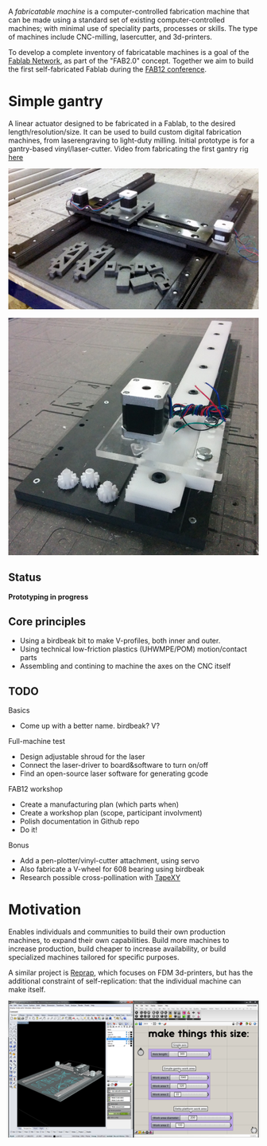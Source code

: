 
A *fabricatable machine* is a computer-controlled fabrication machine that can be made using a standard set of existing computer-controlled machines; with minimal use of speciality parts, processes or skills.
The type of machines include CNC-milling, lasercutter, and 3d-printers.

To develop a complete inventory of fabricatable machines is a goal of the [Fablab Network](http://fablabs.io/), as part of the "FAB2.0" concept. Together we aim to build the first self-fabricated Fablab during the [FAB12 conference](http://fab12.fabevent.org/).


# Simple gantry

A linear actuator designed to be fabricated in a Fablab, to the desired length/resolution/size.
It can be used to build custom digital fabrication machines, from laserengraving to light-duty milling.
Initial prototype is for a gantry-based vinyl/laser-cutter. Video from fabricating the first gantry rig [here](https://youtu.be/k9ujdUikcWI)

![First gantry prototype fabricated on Shopbot](./simple-gantry/img/simple%20gantry%20640%20x%20320%20test.JPG)

![First prototype linear axis fabricated on Shopbot](./simple-gantry/img/simplegantry-firstaxis.jpg)

## Status

**Prototyping in progress**

## Core principles

* Using a birdbeak bit to make V-profiles, both inner and outer.
* Using technical low-friction plastics (UHWMPE/POM) motion/contact parts
* Assembling and contining to machine the axes on the CNC itself

## TODO

Basics

* Come up with a better name. birdbeak? V?

Full-machine test

* Design adjustable shroud for the laser
* Connect the laser-driver to board&software to turn on/off
* Find an open-source laser software for generating gcode

FAB12 workshop

* Create a manufacturing plan (which parts when)
* Create a workshop plan (scope, participant involvment)
* Polish documentation in Github repo
* Do it!

Bonus

* Add a pen-plotter/vinyl-cutter attachment, using servo
* Also fabricate a V-wheel for 608 bearing using birdbeak
* Research possible cross-pollination with [TapeXY](https://github.com/jonnor/projects/tree/master/reprapping#tapexy)


# Motivation

Enables individuals and communities to build their own production machines, to expand their own capabilities. Build more machines to increase production, build cheaper to increase availability, or build specialized machines tailored for specific purposes.

A similar project is [Reprap](http://reprap.org/), which focuses on FDM 3d-printers, but has the additional constraint of self-replication: that the individual machine can make itself.

![Machine builder interface](./simple-gantry/img/machine%20builder%20interface%20-%20simple%20gantry%20640%20x%20320.png)

